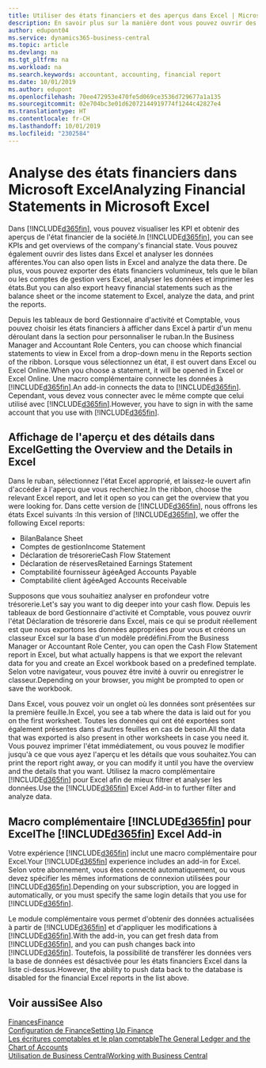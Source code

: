 ```yaml
---
title: Utiliser des états financiers et des aperçus dans Excel | Microsoft Docs
description: En savoir plus sur la manière dont vous pouvez ouvrir des états financiers dans Microsoft Excel à partir de Business Central pour une meilleure analyse.
author: edupont04
ms.service: dynamics365-business-central
ms.topic: article
ms.devlang: na
ms.tgt_pltfrm: na
ms.workload: na
ms.search.keywords: accountant, accounting, financial report
ms.date: 10/01/2019
ms.author: edupont
ms.openlocfilehash: 70ee472953e470fe5d069ce3536d729677a1a135
ms.sourcegitcommit: 02e704bc3e01d62072144919774f1244c42827e4
ms.translationtype: HT
ms.contentlocale: fr-CH
ms.lasthandoff: 10/01/2019
ms.locfileid: "2302584"
---
```

# <a name="analyzing-financial-statements-in-microsoft-excel"></a><span data-ttu-id="79860-103">Analyse des états financiers dans Microsoft Excel</span><span class="sxs-lookup"><span data-stu-id="79860-103">Analyzing Financial Statements in Microsoft Excel</span></span>
<span data-ttu-id="79860-104">Dans [!INCLUDE[d365fin](includes/d365fin_md.md)], vous pouvez visualiser les KPI et obtenir des aperçus de l'état financier de la société.</span><span class="sxs-lookup"><span data-stu-id="79860-104">In [!INCLUDE[d365fin](includes/d365fin_md.md)], you can see KPIs and get overviews of the company's financial state.</span></span> <span data-ttu-id="79860-105">Vous pouvez également ouvrir des listes dans Excel et analyser les données afférentes.</span><span class="sxs-lookup"><span data-stu-id="79860-105">You can also open lists in Excel and analyze the data there.</span></span> <span data-ttu-id="79860-106">De plus, vous pouvez exporter des états financiers volumineux, tels que le bilan ou les comptes de gestion vers Excel, analyser les données et imprimer les états.</span><span class="sxs-lookup"><span data-stu-id="79860-106">But you can also export heavy financial statements such as the balance sheet or the income statement to Excel, analyze the data, and print the reports.</span></span>  

<span data-ttu-id="79860-107">Depuis les tableaux de bord Gestionnaire d'activité et Comptable, vous pouvez choisir les états financiers à afficher dans Excel à partir d'un menu déroulant dans la section pour personnaliser le ruban.</span><span class="sxs-lookup"><span data-stu-id="79860-107">In the Business Manager and Accountant Role Centers, you can choose which financial statements to view in Excel from a drop-down menu in the Reports section of the ribbon.</span></span> <span data-ttu-id="79860-108">Lorsque vous sélectionnez un état, il est ouvert dans Excel ou Excel Online.</span><span class="sxs-lookup"><span data-stu-id="79860-108">When you choose a statement, it will be opened in Excel or Excel Online.</span></span> <span data-ttu-id="79860-109">Une macro complémentaire connecte les données à [!INCLUDE[d365fin](includes/d365fin_md.md)].</span><span class="sxs-lookup"><span data-stu-id="79860-109">An add-in connects the data to [!INCLUDE[d365fin](includes/d365fin_md.md)].</span></span> <span data-ttu-id="79860-110">Cependant, vous devez vous connecter avec le même compte que celui utilisé avec [!INCLUDE[d365fin](includes/d365fin_md.md)].</span><span class="sxs-lookup"><span data-stu-id="79860-110">However, you have to sign in with the same account that you use with [!INCLUDE[d365fin](includes/d365fin_md.md)].</span></span>  

## <a name="getting-the-overview-and-the-details-in-excel"></a><span data-ttu-id="79860-111">Affichage de l'aperçu et des détails dans Excel</span><span class="sxs-lookup"><span data-stu-id="79860-111">Getting the Overview and the Details in Excel</span></span>
<span data-ttu-id="79860-112">Dans le ruban, sélectionnez l'état Excel approprié, et laissez-le ouvert afin d'accéder à l'aperçu que vous recherchiez.</span><span class="sxs-lookup"><span data-stu-id="79860-112">In the ribbon, choose the relevant Excel report, and let it open so you can get the overview that you were looking for.</span></span> <span data-ttu-id="79860-113">Dans cette version de [!INCLUDE[d365fin](includes/d365fin_md.md)], nous offrons les états Excel suivants :</span><span class="sxs-lookup"><span data-stu-id="79860-113">In this version of [!INCLUDE[d365fin](includes/d365fin_md.md)], we offer the following Excel reports:</span></span>

- <span data-ttu-id="79860-114">Bilan</span><span class="sxs-lookup"><span data-stu-id="79860-114">Balance Sheet</span></span>  
- <span data-ttu-id="79860-115">Comptes de gestion</span><span class="sxs-lookup"><span data-stu-id="79860-115">Income Statement</span></span>  
- <span data-ttu-id="79860-116">Déclaration de trésorerie</span><span class="sxs-lookup"><span data-stu-id="79860-116">Cash Flow Statement</span></span>  
- <span data-ttu-id="79860-117">Déclaration de réserves</span><span class="sxs-lookup"><span data-stu-id="79860-117">Retained Earnings Statement</span></span>  
- <span data-ttu-id="79860-118">Comptabilité fournisseur âgée</span><span class="sxs-lookup"><span data-stu-id="79860-118">Aged Accounts Payable</span></span>  
- <span data-ttu-id="79860-119">Comptabilité client âgée</span><span class="sxs-lookup"><span data-stu-id="79860-119">Aged Accounts Receivable</span></span>  

<span data-ttu-id="79860-120">Supposons que vous souhaitiez analyser en profondeur votre trésorerie.</span><span class="sxs-lookup"><span data-stu-id="79860-120">Let's say you want to dig deeper into your cash flow.</span></span> <span data-ttu-id="79860-121">Depuis les tableaux de bord Gestionnaire d'activité et Comptable, vous pouvez ouvrir l'état Déclaration de trésorerie dans Excel, mais ce qui se produit réellement est que nous exportons les données appropriées pour vous et créons un classeur Excel sur la base d'un modèle prédéfini.</span><span class="sxs-lookup"><span data-stu-id="79860-121">From the Business Manager or Accountant Role Center, you can open the Cash Flow Statement report in Excel, but what actually happens is that we export the relevant data for you and create an Excel workbook based on a predefined template.</span></span> <span data-ttu-id="79860-122">Selon votre navigateur, vous pouvez être invité à ouvrir ou enregistrer le classeur.</span><span class="sxs-lookup"><span data-stu-id="79860-122">Depending on your browser, you might be prompted to open or save the workbook.</span></span>  

<span data-ttu-id="79860-123">Dans Excel, vous pouvez voir un onglet où les données sont présentées sur la première feuille.</span><span class="sxs-lookup"><span data-stu-id="79860-123">In Excel, you see a tab where the data is laid out for you on the first worksheet.</span></span> <span data-ttu-id="79860-124">Toutes les données qui ont été exportées sont également présentes dans d'autres feuilles en cas de besoin.</span><span class="sxs-lookup"><span data-stu-id="79860-124">All the data that was exported is also present in other worksheets in case you need it.</span></span> <span data-ttu-id="79860-125">Vous pouvez imprimer l'état immédiatement, ou vous pouvez le modifier jusqu'à ce que vous ayez l'aperçu et les détails que vous souhaitez.</span><span class="sxs-lookup"><span data-stu-id="79860-125">You can print the report right away, or you can modify it until you have the overview and the details that you want.</span></span> <span data-ttu-id="79860-126">Utilisez la macro complémentaire [!INCLUDE[d365fin](includes/d365fin_md.md)] pour Excel afin de mieux filtrer et analyser les données.</span><span class="sxs-lookup"><span data-stu-id="79860-126">Use the [!INCLUDE[d365fin](includes/d365fin_md.md)] Excel Add-in to further filter and analyze data.</span></span>  

## <a name="the-included365finincludesd365fin_mdmd-excel-add-in"></a><span data-ttu-id="79860-127">Macro complémentaire [!INCLUDE[d365fin](includes/d365fin_md.md)] pour Excel</span><span class="sxs-lookup"><span data-stu-id="79860-127">The [!INCLUDE[d365fin](includes/d365fin_md.md)] Excel Add-in</span></span>
<span data-ttu-id="79860-128">Votre expérience [!INCLUDE[d365fin](includes/d365fin_md.md)] inclut une macro complémentaire pour Excel.</span><span class="sxs-lookup"><span data-stu-id="79860-128">Your [!INCLUDE[d365fin](includes/d365fin_md.md)] experience includes an add-in for Excel.</span></span> <span data-ttu-id="79860-129">Selon votre abonnement, vous êtes connecté automatiquement, ou vous devez spécifier les mêmes informations de connexion utilisées pour [!INCLUDE[d365fin](includes/d365fin_md.md)].</span><span class="sxs-lookup"><span data-stu-id="79860-129">Depending on your subscription, you are logged in automatically, or you must specify the same login details that you use for [!INCLUDE[d365fin](includes/d365fin_md.md)].</span></span>  

<span data-ttu-id="79860-130">Le module complémentaire vous permet d'obtenir des données actualisées à partir de [!INCLUDE[d365fin](includes/d365fin_md.md)] et d'appliquer les modifications à [!INCLUDE[d365fin](includes/d365fin_md.md)].</span><span class="sxs-lookup"><span data-stu-id="79860-130">With the add-in, you can get fresh data from [!INCLUDE[d365fin](includes/d365fin_md.md)], and you can push changes back into [!INCLUDE[d365fin](includes/d365fin_md.md)].</span></span> <span data-ttu-id="79860-131">Toutefois, la possibilité de transférer les données vers la base de données est désactivée pour les états financiers Excel dans la liste ci-dessus.</span><span class="sxs-lookup"><span data-stu-id="79860-131">However, the ability to push data back to the database is disabled for the financial Excel reports in the list above.</span></span>  

## <a name="see-also"></a><span data-ttu-id="79860-132">Voir aussi</span><span class="sxs-lookup"><span data-stu-id="79860-132">See Also</span></span>
[<span data-ttu-id="79860-133">Finances</span><span class="sxs-lookup"><span data-stu-id="79860-133">Finance</span></span>](finance.md)  
[<span data-ttu-id="79860-134">Configuration de Finance</span><span class="sxs-lookup"><span data-stu-id="79860-134">Setting Up Finance</span></span>](finance-setup-finance.md)  
[<span data-ttu-id="79860-135">Les écritures comptables et le plan comptable</span><span class="sxs-lookup"><span data-stu-id="79860-135">The General Ledger and the Chart of Accounts</span></span>](finance-general-ledger.md)  
[<span data-ttu-id="79860-136">Utilisation de Business Central</span><span class="sxs-lookup"><span data-stu-id="79860-136">Working with Business Central</span></span>](ui-work-product.md)  
